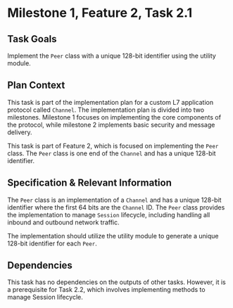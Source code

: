 # Milestone 1, Feature 2, Task 2.1

## Task Goals
Implement the `Peer` class with a unique 128-bit identifier using the utility module.

## Plan Context
This task is part of the implementation plan for a custom L7 application protocol called `Channel`. The implementation plan is divided into two milestones. Milestone 1 focuses on implementing the core components of the protocol, while milestone 2 implements basic security and message delivery.

This task is part of Feature 2, which is focused on implementing the `Peer` class. The `Peer` class is one end of the `Channel` and has a unique 128-bit identifier.

## Specification & Relevant Information
The `Peer` class is an implementation of a `Channel` and has a unique 128-bit identifier where the first 64 bits are the `Channel` ID. The `Peer` class provides the implementation to manage `Session` lifecycle, including handling all inbound and outbound network traffic. 

The implementation should utilize the utility module to generate a unique 128-bit identifier for each `Peer`. 

## Dependencies
This task has no dependencies on the outputs of other tasks. However, it is a prerequisite for Task 2.2, which involves implementing methods to manage Session lifecycle.
